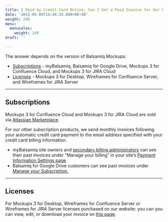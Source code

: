 ```yaml
---
title: I Paid by Credit Card Online, Can I Get a Paid Invoice for Our Records?
date: '2015-05-09T14:46:35.000+00:00'
weight: 240
menu:
  menusales:
    weight: 240
draft: ''

---
```


The answer depends on the version of Balsamiq Mockups:

*   [Subscriptions](#subscriptions) - myBalsamiq, Balsamiq for Google Drive, Mockups 3 for Confluence Cloud, and Mockups 3 for JIRA Cloud
*   [Licenses](#licenses) - Mockups 3 for Desktop, Wireframes for Confluence Server, and Wireframes for JIRA Server

* * *

## Subscriptions

Mockups 3 for Confluence Cloud and Mockups 3 for JIRA Cloud are sold via [Atlassian Marketplace](/sales/marketplace/).

For our other subscription products, we send monthly invoices following your automatic credit card payment to the email address specified with your credit card billing information.

*   myBalsamiq site owners and [secondary billing administrators](https://docs.balsamiq.com/mybalsamiq/sitesettings/#4-designating-a-secondary-billing-administrator) can see their past invoices under ”Manage your billing” in your site’s [Payment Information Settings page](/sales/mybsubscriptions/#finding-past-invoices).
*   Balsamiq for Google Drive customers can see past invoices under [Manage your Subscription.](/sales/gdrivesubscription/#finding-past-invoices)

* * *

## Licenses

For Mockups 3 for Desktop, Wireframes for Confluence Server or Wireframes for JIRA Server licenses purchased on our website: you can you can view, edit, or download your invoice on [this page](https://balsamiq.com/buy/invoice).
